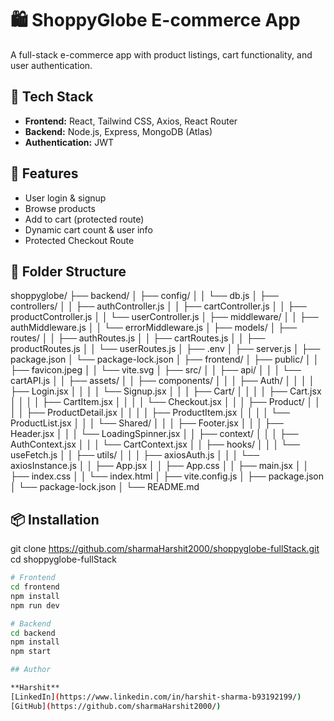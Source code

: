 # 🛍️ ShoppyGlobe E-commerce App

A full-stack e-commerce app with product listings, cart functionality, and user authentication.

## 🚀 Tech Stack
- **Frontend:** React, Tailwind CSS, Axios, React Router
- **Backend:** Node.js, Express, MongoDB (Atlas)
- **Authentication:** JWT

## 🧾 Features
- User login & signup
- Browse products
- Add to cart (protected route)
- Dynamic cart count & user info
- Protected Checkout Route

## 🔧 Folder Structure

shoppyglobe/
├── backend/
│   ├── config/
│   │   └── db.js
│   ├── controllers/
│   │   ├── authController.js
│   │   ├── cartController.js
│   │   ├── productController.js
│   │   └── userController.js
│   ├── middleware/
│   │   ├── authMiddleware.js
│   │   └── errorMiddleware.js
│   ├── models/
│   ├── routes/
│   │   ├── authRoutes.js
│   │   ├── cartRoutes.js
│   │   ├── productRoutes.js
│   │   └── userRoutes.js
│   ├── .env
│   ├── server.js
│   ├── package.json
│   └── package-lock.json
│
├── frontend/
│   ├── public/
│   │   ├── favicon.jpeg
│   │   └── vite.svg
│   ├── src/
│   │   ├── api/
│   │   │   └── cartAPI.js
│   │   ├── assets/
│   │   ├── components/
│   │   │   ├── Auth/
│   │   │   │   ├── Login.jsx
│   │   │   │   └── Signup.jsx
│   │   │   ├── Cart/
│   │   │   │   ├── Cart.jsx
│   │   │   │   ├── CartItem.jsx
│   │   │   │   └── Checkout.jsx
│   │   │   ├── Product/
│   │   │   │   ├── ProductDetail.jsx
│   │   │   │   ├── ProductItem.jsx
│   │   │   │   └── ProductList.jsx
│   │   │   └── Shared/
│   │   │       ├── Footer.jsx
│   │   │       ├── Header.jsx
│   │   │       └── LoadingSpinner.jsx
│   │   ├── context/
│   │   │   ├── AuthContext.jsx
│   │   │   └── CartContext.jsx
│   │   ├── hooks/
│   │   │   └── useFetch.js
│   │   ├── utils/
│   │   │   ├── axiosAuth.js
│   │   │   └── axiosInstance.js
│   │   ├── App.jsx
│   │   ├── App.css
│   │   ├── main.jsx
│   │   ├── index.css
│   │   └── index.html
│   ├── vite.config.js
│   ├── package.json
│   └── package-lock.json
│
└── README.md
   



## 📦 Installation

git clone https://github.com/sharmaHarshit2000/shoppyglobe-fullStack.git
cd shoppyglobe-fullStack

```bash
# Frontend
cd frontend
npm install
npm run dev

# Backend
cd backend
npm install
npm start

## Author

**Harshit**  
[LinkedIn](https://www.linkedin.com/in/harshit-sharma-b93192199/)  
[GitHub](https://github.com/sharmaHarshit2000/)

